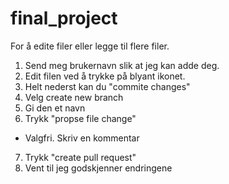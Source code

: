 # final_project
For å edite filer eller legge til flere filer.

1. Send meg brukernavn slik at jeg kan adde deg.
2. Edit filen ved å trykke på blyant ikonet.
3. Helt nederst kan du "commite changes"
4. Velg create new branch 
5. Gi den et navn 
6. Trykk "propse file change"
- Valgfri. Skriv en kommentar
7. Trykk "create pull request"
8. Vent til jeg godskjenner endringene
